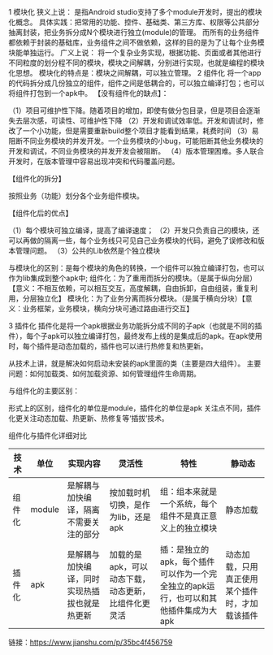 1 模块化
狭义上说：
是指Android studio支持了多个module开发时，提出的模块化概念。
具体实践：把常用的功能、控件、基础类、第三方库、权限等公共部分抽离封装，把业务拆分成N个模块进行独立(module)的管理。
而所有的业务组件都依赖于封装的基础库，业务组件之间不做依赖，这样的目的是为了让每个业务模块能单独运行。
广义上说：
将一个复杂业务实现，根据功能、页面或者其他进行不同粒度的划分程不同的模块，模块之间解耦，分别进行实现，也就是编程的模块化思想。
模块化的特点是：模块之间解耦，可以独立管理。
2 组件化
将一个app的代码拆分成几份独立的组件，组件之间是低耦合的，可以独立编译打包；也可以将组件打包到一个apk中。
【没有组件化的缺点】：

（1）项目可维护性下降。随着项目的增加，即使有做分包目录，但是项目会逐渐失去层次感，可读性、可维护性下降
（2）开发和调试效率低。开发和调试时，修改了一个小功能，但是需要重新build整个项目才能看到结果，耗费时间
（3）易阻断不同业务模块的并发开发。一个业务模块的小bug，可能阻断其他业务模块的开发和调试，不同业务模块的并发开发会被阻断。
（4）版本管理困难。多人联合开发时，在版本管理中容易出现冲突和代码覆盖问题。

【组件化的拆分】

按照业务（功能）划分各个业务组件模块。

【组件化后的优点】

（1）每个模块可独立编译，提高了编译速度；
（2）开发只负责自己的模块，还可以再做的隔离一些，每个业务线只可见自己业务模块的代码，避免了误修改和版本管理问题。
（3）公共的Lib依然是个独立模块

与模块化的区别：是每个模块的角色的转换，一个组件可以独立编译打包，也可以作为lib集成到整个apk中;
组件化：为了重用而拆分的模块。（是属于纵向分层）【意义：不相互依赖，可以相互交互，高度解耦，自由拆卸，自由组装，重复利用，分层独立化】
模块化：为了业务分离而拆分模块。（是属于横向分块）【意义：业务框架，业务模块，横向分块可通过路由进行交互】

3 插件化
插件化是将一个apk根据业务功能拆分成不同的子apk（也就是不同的插件），每个子apk可以独立编译打包，最终发布上线的是集成后的apk。在apk使用时，每个插件是动态加载的，插件也可以进行热修复和热更新。

从技术上讲，就是解决如何启动未安装的apk里面的类（主要是四大组件）。
主要问题：如何加载类、如何加载资源、如何管理组件生命周期。

与组件化的主要区别：

形式上的区别，组件化的单位是module，插件化的单位是apk
关注点不同，插件化更关注动态加载、热更新、热修复等‘插拔’技术。

组件化与插件化详细对比



技术|单位|实现内容|灵活性|特性|静动态
-|-|-|-|-|-
组件化|module|是解耦与加快编译，隔离不需要关注的部分|按加载时机切换，是作为lib，还是apk|组：组本来就是一个系统，每个组件不是真正意义上的独立模块|静态加载
插件化|apk|是解耦与加快编译，同时实现热插拔也就是热更新|加载的是apk，可以动态下载，动态更新，比组件化更灵活|插：是独立的apk，每个插件可以作为一个完全独立的apk运行，也可以和其他插件集成为大apk|动态加载，只用真正使用某个插件时，才加载该插件

链接：https://www.jianshu.com/p/35bc4f456759

